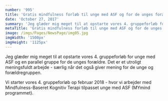 ```yaml
---
number: '995'
title: 'Gratis mindfulness forløb til unge med ASF og for de unges forældre'
date: 'October 27, 2017'
summary: 'Jeg glæder mig meget til at opstarte vores 4. gruppeforløb for unge med ASF og en parallel gruppe for de unges forældre. Det er et utroligt meningsfuldt arbejde - særlig når det også giver mening for de unge og forældregruppen.'
metaTitle: 'Gratis mindfulness forløb til unge med ASF og for de unges forældre'
image: /imgs/Pages/NewsPage/img05.jpg
imgWidth: '1500px'
imgHeight: '1125px'
---
```

Jeg glæder mig meget til at opstarte vores 4. gruppeforløb for unge med ASF og en parallel gruppe for de unges forældre. Det er et utroligt meningsfuldt arbejde - særlig når det også giver mening for de unge og forældregruppen.

Vi starter vores 4. gruppeforløb op februar 2018 - hvor vi arbejder med Mindfulness-Baseret Kognitiv Terapi tilpasset unge med ASF (MYmind programmet).